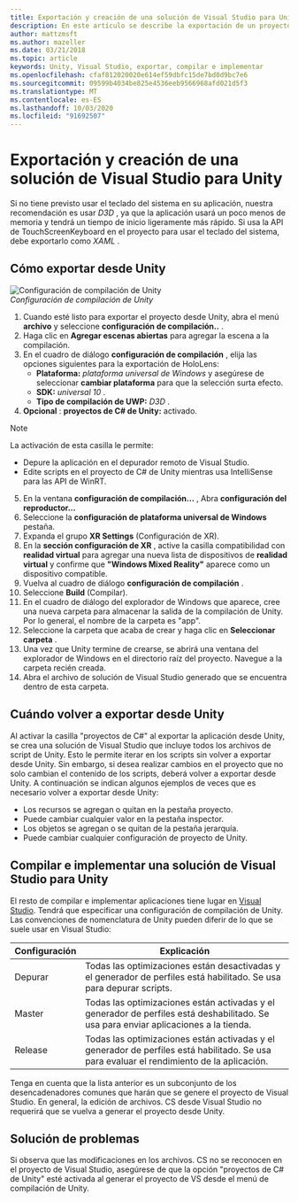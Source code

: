 ```yaml
---
title: Exportación y creación de una solución de Visual Studio para Unity
description: En este artículo se describe la exportación de un proyecto de realidad mixta desde Unity para que pueda compilar e implementar en Visual Studio.
author: mattzmsft
ms.author: mazeller
ms.date: 03/21/2018
ms.topic: article
keywords: Unity, Visual Studio, exportar, compilar e implementar
ms.openlocfilehash: cfaf812020020e614ef59dbfc15de7bd0d9bc7e6
ms.sourcegitcommit: 09599b4034be825e4536eeb9566968afd021d5f3
ms.translationtype: MT
ms.contentlocale: es-ES
ms.lasthandoff: 10/03/2020
ms.locfileid: "91692507"
---
```

# <a name="exporting-and-building-a-unity-visual-studio-solution"></a>Exportación y creación de una solución de Visual Studio para Unity

Si no tiene previsto usar el teclado del sistema en su aplicación, nuestra recomendación es usar *D3D* , ya que la aplicación usará un poco menos de memoria y tendrá un tiempo de inicio ligeramente más rápido. Si usa la API de TouchScreenKeyboard en el proyecto para usar el teclado del sistema, debe exportarlo como *XAML* .

## <a name="how-to-export-from-unity"></a>Cómo exportar desde Unity

![Configuración de compilación de Unity](images/unitybuildsettings-300px.png)<br>
*Configuración de compilación de Unity*

1. Cuando esté listo para exportar el proyecto desde Unity, abra el menú **archivo** y seleccione **configuración de compilación..** .
2. Haga clic en **Agregar escenas abiertas** para agregar la escena a la compilación.
3. En el cuadro de diálogo **configuración de compilación** , elija las opciones siguientes para la exportación de HoloLens:
   * **Plataforma:** *plataforma universal de Windows* y asegúrese de seleccionar **cambiar plataforma** para que la selección surta efecto.
   * **SDK:** *universal 10* .
   * **Tipo de compilación de UWP:** *D3D* .
4. **Opcional** : **proyectos de C# de Unity:** activado.

>[!NOTE]
>La activación de esta casilla le permite:
>* Depure la aplicación en el depurador remoto de Visual Studio.
>* Edite scripts en el proyecto de C# de Unity mientras usa IntelliSense para las API de WinRT.

5. En la ventana **configuración de compilación...** , Abra **configuración del reproductor...**
6. Seleccione la **configuración de plataforma universal de Windows** pestaña.
7. Expanda el grupo **XR Settings** (Configuración de XR).
8. En la **sección configuración de XR** , active la casilla compatibilidad con **realidad virtual** para agregar una nueva lista de dispositivos de **realidad virtual** y confirme que **"Windows Mixed Reality"** aparece como un dispositivo compatible.
9. Vuelva al cuadro de diálogo **configuración de compilación** .
10. Seleccione **Build** (Compilar).
11. En el cuadro de diálogo del explorador de Windows que aparece, cree una nueva carpeta para almacenar la salida de la compilación de Unity. Por lo general, el nombre de la carpeta es "app".
12. Seleccione la carpeta que acaba de crear y haga clic en **Seleccionar carpeta** .
13. Una vez que Unity termine de crearse, se abrirá una ventana del explorador de Windows en el directorio raíz del proyecto. Navegue a la carpeta recién creada.
14. Abra el archivo de solución de Visual Studio generado que se encuentra dentro de esta carpeta.

## <a name="when-to-re-export-from-unity"></a>Cuándo volver a exportar desde Unity

Al activar la casilla "proyectos de C#" al exportar la aplicación desde Unity, se crea una solución de Visual Studio que incluye todos los archivos de script de Unity. Esto le permite iterar en los scripts sin volver a exportar desde Unity. Sin embargo, si desea realizar cambios en el proyecto que no solo cambian el contenido de los scripts, deberá volver a exportar desde Unity. A continuación se indican algunos ejemplos de veces que es necesario volver a exportar desde Unity:
* Los recursos se agregan o quitan en la pestaña proyecto.
* Puede cambiar cualquier valor en la pestaña inspector.
* Los objetos se agregan o se quitan de la pestaña jerarquía.
* Puede cambiar cualquier configuración de proyecto de Unity.

## <a name="building-and-deploying-a-unity-visual-studio-solution"></a>Compilar e implementar una solución de Visual Studio para Unity

El resto de compilar e implementar aplicaciones tiene lugar en [Visual Studio](../platform-capabilities-and-apis/using-visual-studio.md). Tendrá que especificar una configuración de compilación de Unity. Las convenciones de nomenclatura de Unity pueden diferir de lo que se suele usar en Visual Studio:

|  Configuración  |  Explicación | 
|----------|----------|
|  Depurar  |  Todas las optimizaciones están desactivadas y el generador de perfiles está habilitado. Se usa para depurar scripts. | 
|  Master  |  Todas las optimizaciones están activadas y el generador de perfiles está deshabilitado. Se usa para enviar aplicaciones a la tienda. | 
|  Release  |  Todas las optimizaciones están activadas y el generador de perfiles está habilitado. Se usa para evaluar el rendimiento de la aplicación. | 

Tenga en cuenta que la lista anterior es un subconjunto de los desencadenadores comunes que harán que se genere el proyecto de Visual Studio. En general, la edición de archivos. CS desde Visual Studio no requerirá que se vuelva a generar el proyecto desde Unity.

## <a name="troubleshooting"></a>Solución de problemas

Si observa que las modificaciones en los archivos. CS no se reconocen en el proyecto de Visual Studio, asegúrese de que la opción "proyectos de C# de Unity" esté activada al generar el proyecto de VS desde el menú de compilación de Unity.
